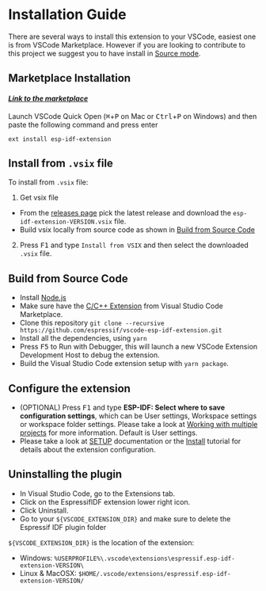 # Installation Guide

There are several ways to install this extension to your VSCode, easiest one is from VSCode Marketplace. However if you are looking to contribute to this project we suggest you to have install in [Source mode](#Build-from-Source-Code).

## Marketplace Installation

#### _[Link to the marketplace](https://marketplace.visualstudio.com/items?itemName=espressif.esp-idf-extension)_

Launch VSCode Quick Open (<kbd>⌘</kbd>+<kbd>P</kbd> on Mac or <kbd>Ctrl</kbd>+<kbd>P</kbd> on Windows) and then paste the following command and press enter

    ext install esp-idf-extension

## Install from `.vsix` file

To install from `.vsix` file:

1. Get vsix file

- From the [releases page](https://github.com/espressif/vscode-esp-idf-extension/releases/) pick the latest release and download the `esp-idf-extension-VERSION.vsix` file.
- Build vsix locally from source code as shown in [Build from Source Code](#Build-from-Source-Code)

2. Press <kbd>F1</kbd> and type `Install from VSIX` and then select the downloaded `.vsix` file.

## Build from Source Code

- Install [Node.js](https://nodejs.org/en/)
- Make sure have the [C/C++ Extension](https://marketplace.visualstudio.com/items?itemName=ms-vscode.cpptools) from Visual Studio Code Marketplace.
- Clone this repository `git clone --recursive https://github.com/espressif/vscode-esp-idf-extension.git`
- Install all the dependencies, using `yarn`
- Press <kbd>F5</kbd> to Run with Debugger, this will launch a new VSCode Extension Development Host to debug the extension.
- Build the Visual Studio Code extension setup with `yarn package`.

## Configure the extension

- (OPTIONAL) Press <kbd>F1</kbd> and type **ESP-IDF: Select where to save configuration settings**, which can be User settings, Workspace settings or workspace folder settings. Please take a look at [Working with multiple projects](./MULTI_PROJECTS.md) for more information. Default is User settings.
- Please take a look at [SETUP](./SETUP.md) documentation or the [Install](./docs/tutorial/install.md) tutorial for details about the extension configuration.

## Uninstalling the plugin

- In Visual Studio Code, go to the Extensions tab.
- Click on the EspressifIDF extension lower right icon.
- Click Uninstall.
- Go to your `${VSCODE_EXTENSION_DIR}` and make sure to delete the Espressif IDF plugin folder

`${VSCODE_EXTENSION_DIR}` is the location of the extension:

- Windows: `%USERPROFILE%\.vscode\extensions\espressif.esp-idf-extension-VERSION\`
- Linux & MacOSX: `$HOME/.vscode/extensions/espressif.esp-idf-extension-VERSION/`
